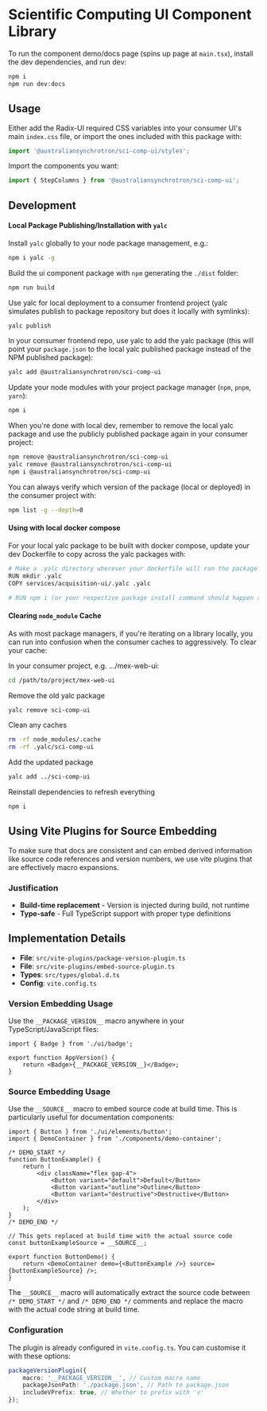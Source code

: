 # Scientific Computing UI Component Library

To run the component demo/docs page (spins up page at `main.tsx`), install the dev dependencies, and run dev:

```bash
npm i
npm run dev:docs
```

## Usage

Either add the Radix-UI required CSS variables into your consumer UI's main `index.css` file, or import the ones included with this package with:

```js
import '@australiansynchrotron/sci-comp-ui/styles';
```

Import the components you want:

```js
import { StepColumns } from '@australiansynchrotron/sci-comp-ui';
```

## Development

#### Local Package Publishing/Installation with `yalc`

Install `yalc` globally to your node package management, e.g.:

```bash
npm i yalc -g
```

Build the ui component package with `npm` generating the `./dist` folder:

```bash
npm run build
```

Use yalc for local deployment to a consumer frontend project (yalc simulates publish to package repository but does it locally with symlinks):

```bash
yalc publish
```

In your consumer frontend repo, use yalc to add the yalc package (this will point your `package.json` to the local yalc published package instead of the NPM published package):

```bash
yalc add @australiansynchrotron/sci-comp-ui
```

Update your node modules with your project package manager (`npm`, `pnpm`, `yarn`):

```bash
npm i
```

When you're done with local dev, remember to remove the local yalc package and use the publicly published package again in your consumer project:

```bash
npm remove @australiansynchrotron/sci-comp-ui
yalc remove @australiansynchrotron/sci-comp-ui
npm i @australiansynchrotron/sci-comp-ui
```

You can always verify which version of the package (local or deployed) in the consumer project with:

```bash
npm list -g --depth=0
```

#### Using with local docker compose

For your local yalc package to be built with docker compose, update your dev Dockerfile to copy across the yalc packages with:

```bash
# Make a .yalc directory wherever your dockerfile will run the package install command
RUN mkdir .yalc
COPY services/acquisition-ui/.yalc .yalc

# RUN npm i (or your respective package install command should happen afterwards)
```

#### Clearing `node_module` Cache

As with most package managers, if you're iterating on a library locally, you can run into confusion when the consumer caches to aggressively.
To clear your cache:

In your consumer project, e.g. .../mex-web-ui:

```bash
cd /path/to/project/mex-web-ui
```

Remove the old yalc package

```bash
yalc remove sci-comp-ui
```

Clean any caches

```bash
rm -rf node_modules/.cache
rm -rf .yalc/sci-comp-ui
```

Add the updated package

```bash
yalc add ../sci-comp-ui
```

Reinstall dependencies to refresh everything

```bash
npm i
```

## Using Vite Plugins for Source Embedding

To make sure that docs are consistent and can embed derived information like source code references and version numbers, we use vite plugins that are effectively macro expansions.

### Justification

- **Build-time replacement** - Version is injected during build, not runtime
- **Type-safe** - Full TypeScript support with proper type definitions

## Implementation Details

- **File**: `src/vite-plugins/package-version-plugin.ts`
- **File**: `src/vite-plugins/embed-source-plugin.ts`
- **Types**: `src/types/global.d.ts`
- **Config**: `vite.config.ts`

### Version Embedding Usage

Use the `__PACKAGE_VERSION__` macro anywhere in your TypeScript/JavaScript files:

```tsx
import { Badge } from './ui/badge';

export function AppVersion() {
    return <Badge>{__PACKAGE_VERSION__}</Badge>;
}
```

### Source Embedding Usage

Use the `__SOURCE__` macro to embed source code at build time. This is particularly useful for documentation components:

```tsx
import { Button } from './ui/elements/button';
import { DemoContainer } from './components/demo-container';

/* DEMO_START */
function ButtonExample() {
    return (
        <div className="flex gap-4">
            <Button variant="default">Default</Button>
            <Button variant="outline">Outline</Button>
            <Button variant="destructive">Destructive</Button>
        </div>
    );
}
/* DEMO_END */

// This gets replaced at build time with the actual source code
const buttonExampleSource = __SOURCE__;

export function ButtonDemo() {
    return <DemoContainer demo={<ButtonExample />} source={buttonExampleSource} />;
}
```

The `__SOURCE__` macro will automatically extract the source code between `/* DEMO_START */` and `/* DEMO_END */` comments and replace the macro with the actual code string at build time.

### Configuration

The plugin is already configured in `vite.config.ts`. You can customise it with these options:

```typescript
packageVersionPlugin({
    macro: '__PACKAGE_VERSION__', // Custom macro name
    packageJsonPath: './package.json', // Path to package.json
    includeVPrefix: true, // Whether to prefix with 'v'
});
```
